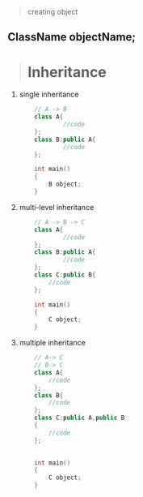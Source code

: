 > creating object
## ClassName objectName;

> # Inheritance

1.	single inheritance
	```cpp
		// A -> B
		class A{
				//code
		};
		class B:public A{
				//code
		};

	```
	```cpp
		int main()
		{
			B object;
		}
	```
2. multi-level inheritance
	```cpp
		// A -> B -> C
		class A{
				//code
		};
		class B:public A{
				//code
		};
		class C:public B{
			//code
		};
	```
	```cpp
		int main()
		{
			C object;
		}
	```
3. multiple inheritance
	```cpp
		// A-> C
		// B-> C
		class A{
			//code
		};
		class B{
			//code
		};
		class C:public A,public B
		{
			//code
		};
		
	```
	```cpp
		int main()
		{
			C object;
		}
	```